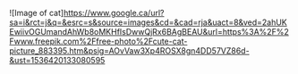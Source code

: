 ![Image of cat]https://www.google.ca/url?sa=i&rct=j&q=&esrc=s&source=images&cd=&cad=rja&uact=8&ved=2ahUKEwiivOGUmandAhWb8oMKHfIsDwwQjRx6BAgBEAU&url=https%3A%2F%2Fwww.freepik.com%2Ffree-photo%2Fcute-cat-picture_883395.htm&psig=AOvVaw3Xp4ROSX8gn4DD57VZ86d-&ust=1536420133080595
